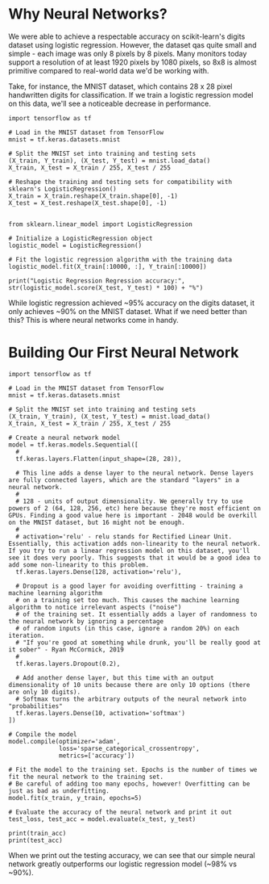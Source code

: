 # Why Neural Networks?
We were able to achieve a respectable accuracy on scikit-learn's digits dataset using logistic regression. However, the dataset qas quite small and simple - each image was only 8 pixels by 8 pixels. Many monitors today support a resolution of at least 1920 pixels by 1080 pixels, so 8x8 is almost primitive compared to real-world data we'd be working with.

Take, for instance, the MNIST dataset, which contains 28 x 28 pixel handwritten digits for classification. If we train a logistic regression model on this data, we'll see a noticeable decrease in performance. 
```
import tensorflow as tf

# Load in the MNIST dataset from TensorFlow
mnist = tf.keras.datasets.mnist

# Split the MNIST set into training and testing sets
(X_train, Y_train), (X_test, Y_test) = mnist.load_data()
X_train, X_test = X_train / 255, X_test / 255

# Reshape the training and testing sets for compatibility with sklearn's LogisticRegression()
X_train = X_train.reshape(X_train.shape[0], -1)
X_test = X_test.reshape(X_test.shape[0], -1)


from sklearn.linear_model import LogisticRegression

# Initialize a LogisticRegression object
logistic_model = LogisticRegression()

# Fit the logistic regression algorithm with the training data
logistic_model.fit(X_train[:10000, :], Y_train[:10000])

print("Logistic Regression Regression accuracy:", str(logistic_model.score(X_test, Y_test) * 100) + "%")
```

While logistic regression achieved ~95% accuracy on the digits dataset, it only achieves ~90% on the MNIST dataset. What if we need better than this? This is where neural networks come in handy. 

# Building Our First Neural Network
```
import tensorflow as tf

# Load in the MNIST dataset from TensorFlow
mnist = tf.keras.datasets.mnist

# Split the MNIST set into training and testing sets
(X_train, Y_train), (X_test, Y_test) = mnist.load_data()
X_train, X_test = X_train / 255, X_test / 255

# Create a neural network model
model = tf.keras.models.Sequential([
  # 
  tf.keras.layers.Flatten(input_shape=(28, 28)),
  
  # This line adds a dense layer to the neural network. Dense layers are fully connected layers, which are the standard "layers" in a neural network.
  #
  # 128 - units of output dimensionality. We generally try to use powers of 2 (64, 128, 256, etc) here because they're most efficient on GPUs. Finding a good value here is important - 2048 would be overkill on the MNIST dataset, but 16 might not be enough.
  #
  # activation='relu' - relu stands for Rectified Linear Unit. Essentially, this activation adds non-linearity to the neural network. If you try to run a linear regression model on this dataset, you'll see it does very poorly. This suggests that it would be a good idea to add some non-linearity to this problem.
  tf.keras.layers.Dense(128, activation='relu'),
  
  # Dropout is a good layer for avoiding overfitting - training a machine learning algorithm
  # on a training set too much. This causes the machine learning algorithm to notice irrelevant aspects ("noise")
  # of the training set. It essentially adds a layer of randomness to the neural network by ignoring a percentage
  # of random inputs (in this case, ignore a random 20%) on each iteration. 
  # "If you're good at something while drunk, you'll be really good at it sober" - Ryan McCormick, 2019
  # 
  tf.keras.layers.Dropout(0.2),
  
  # Add another dense layer, but this time with an output dimensionality of 10 units because there are only 10 options (there are only 10 digits).
  # Softmax turns the arbitrary outputs of the neural network into "probabilities"
  tf.keras.layers.Dense(10, activation='softmax')
])
```
```
# Compile the model
model.compile(optimizer='adam',
              loss='sparse_categorical_crossentropy',
              metrics=['accuracy'])

# Fit the model to the training set. Epochs is the number of times we fit the neural network to the training set.
# Be careful of adding too many epochs, however! Overfitting can be just as bad as underfitting.
model.fit(x_train, y_train, epochs=5)

# Evaluate the accuracy of the neural network and print it out
test_loss, test_acc = model.evaluate(x_test, y_test)

print(train_acc)
print(test_acc)
```

When we print out the testing accuracy, we can see that our simple neural network greatly outperforms our logistic regression model (~98% vs ~90%).



